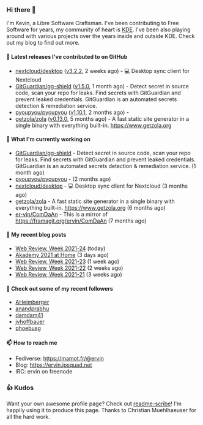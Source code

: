 ### Hi there 👋

I'm Kevin, a Libre Software Craftsman. I've been contributing to Free Software for years,
my community of heart is [KDE](https://kde.org). I've been also playing around with various
projects over the years inside and outside KDE. Check out my blog to find out more.

#### 🔭 Latest releases I've contributed to on GitHub

- [nextcloud/desktop](https://github.com/nextcloud/desktop) ([v3.2.2](https://github.com/nextcloud/desktop/releases/tag/v3.2.2), 2 weeks ago) - 💻 Desktop sync client for Nextcloud
- [GitGuardian/gg-shield](https://github.com/GitGuardian/gg-shield) ([v1.5.0](https://github.com/GitGuardian/gg-shield/releases/tag/v1.5.0), 1 month ago) - Detect secret in source code, scan your repo for leaks. Find secrets with GitGuardian and prevent leaked credentials. GitGuardian is an automated secrets detection &amp; remediation service.
- [pyoupyou/pyoupyou](https://github.com/pyoupyou/pyoupyou) ([v1.10.1](https://github.com/pyoupyou/pyoupyou/releases/tag/v1.10.1), 2 months ago) - 
- [getzola/zola](https://github.com/getzola/zola) ([v0.13.0](https://github.com/getzola/zola/releases/tag/v0.13.0), 5 months ago) - A fast static site generator in a single binary with everything built-in. https://www.getzola.org

#### 🌱 What I'm currently working on

- [GitGuardian/gg-shield](https://github.com/GitGuardian/gg-shield) - Detect secret in source code, scan your repo for leaks. Find secrets with GitGuardian and prevent leaked credentials. GitGuardian is an automated secrets detection &amp; remediation service. (1 month ago)
- [pyoupyou/pyoupyou](https://github.com/pyoupyou/pyoupyou) -  (2 months ago)
- [nextcloud/desktop](https://github.com/nextcloud/desktop) - 💻 Desktop sync client for Nextcloud (3 months ago)
- [getzola/zola](https://github.com/getzola/zola) - A fast static site generator in a single binary with everything built-in. https://www.getzola.org (6 months ago)
- [er-vin/ComDaAn](https://github.com/er-vin/ComDaAn) - This is a mirror of https://framagit.org/ervin/ComDaAn (7 months ago)

#### 📜 My recent blog posts

- [Web Review, Week 2021-24](https://ervin.ipsquad.net/blog/2021/06/18/web-review-week-2021-24/) (today)
- [Akademy 2021 at Home](https://ervin.ipsquad.net/blog/2021/06/15/akademy-2021-at-home/) (3 days ago)
- [Web Review, Week 2021-23](https://ervin.ipsquad.net/blog/2021/06/11/web-review-week-2021-23/) (1 week ago)
- [Web Review, Week 2021-22](https://ervin.ipsquad.net/blog/2021/06/04/web-review-week-2021-22/) (2 weeks ago)
- [Web Review, Week 2021-21](https://ervin.ipsquad.net/blog/2021/05/28/web-review-week-2021-21/) (3 weeks ago)

#### 👯 Check out some of my recent followers

- [AHeimberger](https://github.com/AHeimberger)
- [anandprabhu](https://github.com/anandprabhu)
- [damdam41](https://github.com/damdam41)
- [jvhoffbauer](https://github.com/jvhoffbauer)
- [phoebusg](https://github.com/phoebusg)

#### 📫 How to reach me

- Fediverse: https://mamot.fr/@ervin
- Blog: https://ervin.ipsquad.net
- IRC: ervin on freenode

### 👍 Kudos

Want your own awesome profile page? Check out [readme-scribe](https://github.com/muesli/readme-scribe)!
I'm happily using it to produce this page. Thanks to Christian Muehlhaeuser for all the hard work.

